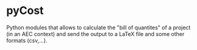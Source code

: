 # pyCost
Python modules that allows to calculate the "bill of quantites" of a project (in an AEC context) and send the output to a LaTeX file and some other formats (csv,...).
